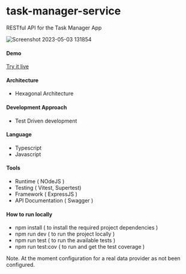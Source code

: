 # task-manager-service
RESTful API for the Task Manager App

![Screenshot 2023-05-03 131854](https://user-images.githubusercontent.com/74774434/235938921-91714f40-0587-4114-b7f4-fd6b4b5f5253.png)

#### Demo
[Try it live](https://shy-jade-newt-sock.cyclic.app/)

#### Architecture
- Hexagonal Architecture

#### Development Approach
- Test Driven development

#### Language
- Typescript
- Javascript

#### Tools
- Runtime ( NOdeJS )
- Testing ( Vitest, Supertest)
- Framework ( ExpressJS )
- API Documentation ( Swagger )

#### How to run locally
- npm install ( to install the required project dependencies )
- npm run dev ( to run the project locally )
- npm run test ( to run the available tests )
- npm run test:cov ( to run and get the test coverage )

Note. At the moment configuration for a real data provider as not been configured.
